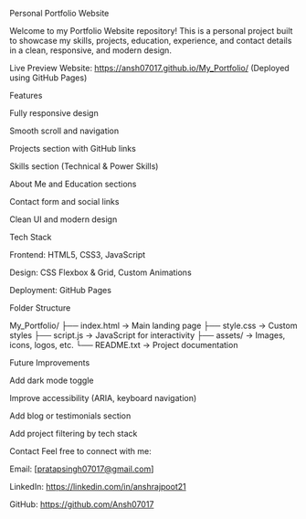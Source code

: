Personal Portfolio Website

Welcome to my Portfolio Website repository! This is a personal project built to showcase my skills, projects, education, experience, and contact details in a clean, responsive, and modern design.

Live Preview
Website: https://ansh07017.github.io/My_Portfolio/
(Deployed using GitHub Pages)

Features

Fully responsive design

Smooth scroll and navigation

Projects section with GitHub links

Skills section (Technical & Power Skills)

About Me and Education sections

Contact form and social links

Clean UI and modern design

Tech Stack

Frontend: HTML5, CSS3, JavaScript

Design: CSS Flexbox & Grid, Custom Animations

Deployment: GitHub Pages

Folder Structure

My_Portfolio/
├── index.html → Main landing page
├── style.css → Custom styles
├── script.js → JavaScript for interactivity
├── assets/ → Images, icons, logos, etc.
└── README.txt → Project documentation

Future Improvements

Add dark mode toggle

Improve accessibility (ARIA, keyboard navigation)

Add blog or testimonials section

Add project filtering by tech stack

Contact
Feel free to connect with me:

Email: [pratapsingh07017@gmail.com]

LinkedIn: https://linkedin.com/in/anshrajpoot21

GitHub: https://github.com/Ansh07017
